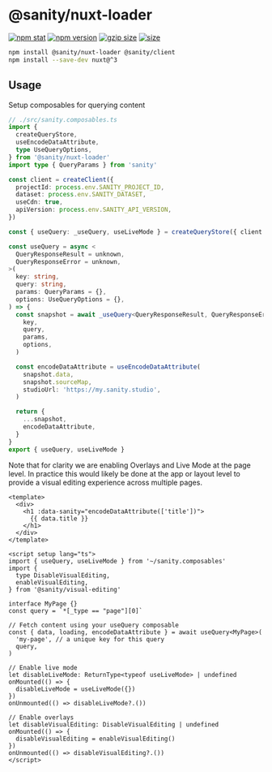 # @sanity/nuxt-loader

[![npm stat](https://img.shields.io/npm/dm/@sanity/nuxt-loader.svg?style=flat-square)](https://npm-stat.com/charts.html?package=@sanity/nuxt-loader)
[![npm version](https://img.shields.io/npm/v/@sanity/nuxt-loader.svg?style=flat-square)](https://www.npmjs.com/package/@sanity/nuxt-loader)
[![gzip size][gzip-badge]][bundlephobia]
[![size][size-badge]][bundlephobia]

```sh
npm install @sanity/nuxt-loader @sanity/client
npm install --save-dev nuxt@^3
```

## Usage

Setup composables for querying content

```ts
// ./src/sanity.composables.ts
import {
  createQueryStore,
  useEncodeDataAttribute,
  type UseQueryOptions,
} from '@sanity/nuxt-loader'
import type { QueryParams } from 'sanity'

const client = createClient({
  projectId: process.env.SANITY_PROJECT_ID,
  dataset: process.env.SANITY_DATASET,
  useCdn: true,
  apiVersion: process.env.SANITY_API_VERSION,
})

const { useQuery: _useQuery, useLiveMode } = createQueryStore({ client })

const useQuery = async <
  QueryResponseResult = unknown,
  QueryResponseError = unknown,
>(
  key: string,
  query: string,
  params: QueryParams = {},
  options: UseQueryOptions = {},
) => {
  const snapshot = await _useQuery<QueryResponseResult, QueryResponseError>(
    key,
    query,
    params,
    options,
  )

  const encodeDataAttribute = useEncodeDataAttribute(
    snapshot.data,
    snapshot.sourceMap,
    studioUrl: 'https://my.sanity.studio',
  )

  return {
    ...snapshot,
    encodeDataAttribute,
  }
}
export { useQuery, useLiveMode }
```

Note that for clarity we are enabling Overlays and Live Mode at the page level. In practice this would likely be done at the app or layout level to provide a visual editing experience across multiple pages.

```vue
<template>
  <div>
    <h1 :data-sanity="encodeDataAttribute(['title'])">
      {{ data.title }}
    </h1>
  </div>
</template>

<script setup lang="ts">
import { useQuery, useLiveMode } from '~/sanity.composables'
import {
  type DisableVisualEditing,
  enableVisualEditing,
} from '@sanity/visual-editing'

interface MyPage {}
const query = `*[_type == "page"][0]`

// Fetch content using your useQuery composable
const { data, loading, encodeDataAttribute } = await useQuery<MyPage>(
  'my-page', // a unique key for this query
  query,
)

// Enable live mode
let disableLiveMode: ReturnType<typeof useLiveMode> | undefined
onMounted(() => {
  disableLiveMode = useLiveMode({})
})
onUnmounted(() => disableLiveMode?.())

// Enable overlays
let disableVisualEditing: DisableVisualEditing | undefined
onMounted(() => {
  disableVisualEditing = enableVisualEditing()
})
onUnmounted(() => disableVisualEditing?.())
</script>
```

[gzip-badge]: https://img.shields.io/bundlephobia/minzip/@sanity/nuxt-loader?label=gzip%20size&style=flat-square
[size-badge]: https://img.shields.io/bundlephobia/min/@sanity/nuxt-loader?label=size&style=flat-square
[bundlephobia]: https://bundlephobia.com/package/@sanity/nuxt-loader
